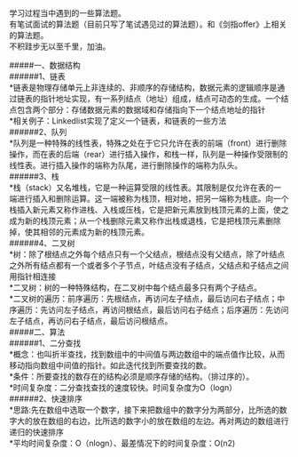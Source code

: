 学习过程当中遇到的一些算法题。<br>
有笔试面试的算法题（目前只写了笔试遇见过的算法题）。和《剑指offer》上相关的算法题。<br>
不积跬步无以至千里，加油。<br>

#####一、数据结构<br>
   ######1、链表<br>
   	*链表是物理存储单元上非连续的、非顺序的存储结构，数据元素的逻辑顺序是通过链表的指针地址实现，有一系列结点（地址）组成，结点可动态的生成。一个结点包含两个部分：存储数据元素的数据域和存储指向下一个结点地址的指针<br>
	*相关例子：Linkedlist实现了定义一个链表，和链表的一些方法<br>
   ######2、队列<br>
   	*队列是一种特殊的线性表，特殊之处在于它只允许在表的前端（front）进行删除操作，而在表的后端（rear）进行插入操作，和栈一样，队列是一种操作受限制的线性表。进行插入操作的端称为队尾，进行删除操作的端称为队头。<br>
   ######3、栈<br>
   	*栈（stack）又名堆栈，它是一种运算受限的线性表。其限制是仅允许在表的一端进行插入和删除运算。这一端被称为栈顶，相对地，把另一端称为栈底。向一个栈插入新元素又称作进栈、入栈或压栈，它是把新元素放到栈顶元素的上面，使之成为新的栈顶元素；从一个栈删除元素又称作出栈或退栈，它是把栈顶元素删除掉，使其相邻的元素成为新的栈顶元素。<br>
   ######4、二叉树<br>
   	*树：除了根结点之外每个结点只有一个父结点，根结点没有父结点，除了叶结点之外所有结点都有一个或者多个子节点，叶结点没有子结点，父结点和子结点之间用指针相连接<br>
	*二叉树：树的一种特殊结构，在二叉树中每个结点最多只有两个子结点。<br>
	*二叉树的遍历：前序遍历：先根结点，再访问左子结点，最后访问右子结点；中序遍历：先访问左子结点，再访问根结点，最后访问右子结点；后序遍历：先访问左子结点，再访问右子结点，最后访问根结点。<br>
#####二、算法<br>
   ######1、二分查找<br>
   	*概念：也叫折半查找，找到数组中的中间值与两边数组中的端点值作比较，从而移动指向数组中间值的指针。如此迭代找到所要查找的数。<br>
	*条件：所要查找的数存在的结构必须是顺序存储的结构。（排过序的）。<br>
	*时间复杂度：二分查找查找的速度较快。时间复杂度为O（logn）<br>
   ######2、快速排序<br>
   	*思路:先在数组中选取一个数字，接下来把数组中的数字分为两部分，比所选的数字大的放在数组的右边，比所选的数字小的放在数组的左边。再对两边的数组进行递归的快速排序<br>
	*平均时间复杂度：O（nlogn）、最差情况下的时间复杂度：O(n2)<br>
	

